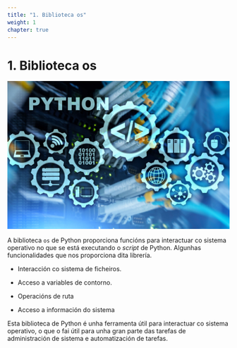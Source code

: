 ```yaml
---
title: "1. Biblioteca os"
weight: 1
chapter: true
---
```


# 1. Biblioteca os

![captura1_0_1.jpg](captura1_0_1.jpg)

A biblioteca `os` de Python proporciona funcións para interactuar co sistema operativo no que se está executando o *script* de Python. Algunhas funcionalidades que nos proporciona dita librería.

- Interacción co sistema de ficheiros.

- Acceso a variables de contorno.

- Operacións de ruta

- Acceso a información do sistema

Esta biblioteca de Python é unha ferramenta útil para interactuar co sistema operativo, o que o fai útil para unha gran parte das tarefas de administración de sistema e automatización de tarefas.
